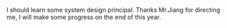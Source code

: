 I should learn some system design principal. 
Thanks Mr.Jiang for directing me, I will make some progress on the end of this year.
